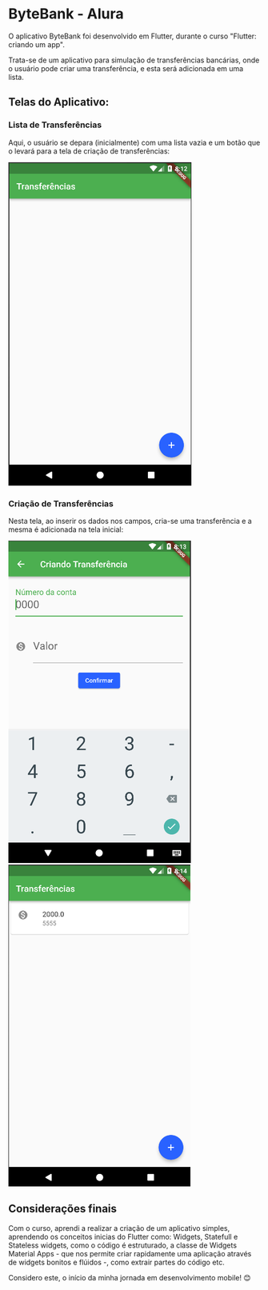 # ByteBank - Alura

O aplicativo ByteBank foi desenvolvido em Flutter, durante o curso "Flutter: criando um app".

Trata-se de um aplicativo para simulação de transferências bancárias, onde o usuário pode criar uma transferência, e esta será adicionada em uma lista.

## Telas do Aplicativo:

### Lista de Transferências

Aqui, o usuário se depara (inicialmente) com uma lista vazia e um botão que o levará para a tela de criação de transferências:

<img src="home_sem_nada.png" alt="Home do aplicativo">

### Criação de Transferências

Nesta tela, ao inserir os dados nos campos, cria-se uma transferência e a mesma é adicionada na tela inicial:

<img src="criando_transf.png" alt="Criando transferência">
<img src="home_com_transf.png" alt="Transferência criada">

## Considerações finais

Com o curso, aprendi a realizar a criação de um aplicativo simples, aprendendo os conceitos inicias do Flutter como: Widgets, Statefull e Stateless widgets, como o código é estruturado, a classe de Widgets Material Apps - que nos permite criar rapidamente uma aplicação através de widgets bonitos e flúidos -, como extrair partes do código etc.

Considero este, o início da minha jornada em desenvolvimento mobile! 😊
